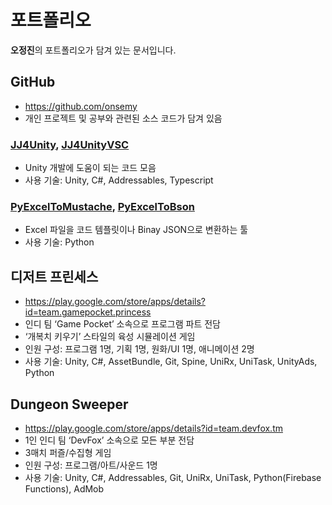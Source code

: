 # 포트폴리오

**오정진**의 포트폴리오가 담겨 있는 문서입니다.

## GitHub

- https://github.com/onsemy
- 개인 프로젝트 및 공부와 관련된 소스 코드가 담겨 있음

### [JJ4Unity](https://github.com/onsemy/JJ4Unity), [JJ4UnityVSC](https://github.com/onsemy/JJ4UnityVSC)

- Unity 개발에 도움이 되는 코드 모음
- 사용 기술: Unity, C#, Addressables, Typescript

### [PyExcelToMustache](https://github.com/onsemy/PyExcelToMustache), [PyExcelToBson](https://github.com/onsemy/PyExcelToBson)

- Excel 파일을 코드 템플릿이나 Binay JSON으로 변환하는 툴
- 사용 기술: Python

## 디저트 프린세스

- https://play.google.com/store/apps/details?id=team.gamepocket.princess
- 인디 팀 ‘Game Pocket’ 소속으로 프로그램 파트 전담
- ‘개복치 키우기’ 스타일의 육성 시뮬레이션 게임
- 인원 구성: 프로그램 1명, 기획 1명, 원화/UI 1명, 애니메이션 2명
- 사용 기술: Unity, C#, AssetBundle, Git, Spine, UniRx, UniTask, UnityAds, Python

## Dungeon Sweeper

- https://play.google.com/store/apps/details?id=team.devfox.tm 
- 1인 인디 팀 ‘DevFox’ 소속으로 모든 부분 전담
- 3매치 퍼즐/수집형 게임
- 인원 구성: 프로그램/아트/사운드 1명
- 사용 기술: Unity, C#, Addressables, Git, UniRx, UniTask, Python(Firebase Functions), AdMob
